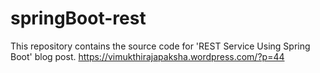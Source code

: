 # springBoot-rest
This repository contains the source code for 'REST Service Using Spring Boot' blog post.
https://vimukthirajapaksha.wordpress.com/?p=44

